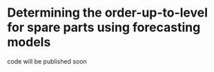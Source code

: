 # Determining the order-up-to-level for spare parts using forecasting models

code will be published soon

